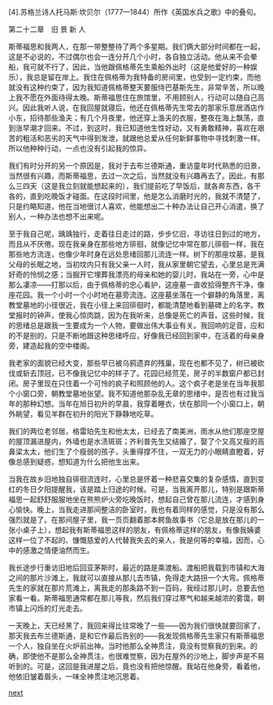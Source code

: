 
[4].苏格兰诗人托马斯·坎贝尔（1777—1844）所作《英国水兵之歌》中的叠句。

第二十二章　旧 景 新 人

斯蒂福思和我两人，在那一带整整待了两个多星期。我们俩大部分时间都在一起，这是不必说的，不过偶尔也会一连分开几个小时，各自独立活动。他从来不会晕船，我可就不行了，因此，当他跟佩格蒂先生乘船外出时（这是他爱好的一种娱乐），我总是留在岸上。我住在佩格蒂为我特备的房间里，也受到一定约束，而他就没有这种约束了，因为我知道佩格蒂整天要服侍巴基斯先生，非常辛苦，所以晚上我不愿在外面待得太晚。斯蒂福思住在旅馆里，不用顾别人，行动可以随自己高兴。因此我听人说，在我回屋就寝后，他还在佩格蒂先生常去的那家乐意居酒店作小东，招待那些渔夫；有几个月夜里，他还穿上渔夫的衣服，整夜在海上飘荡，直到涨早潮才回来。不过，到这时，我已知道他生性好动，又有勇敢精神，喜欢在艰苦的粗活和恶劣的天气中得到发泄，就跟他总爱从任何新鲜事物中寻找刺激一样。所以他种种行动，一点也没有引起我的惊异。

我们有时分开的另一个原因是，我对于去布兰德斯通，重访童年时代熟悉的旧景，当然很有兴趣，而斯蒂福思，去过一次之后，当然就没有兴趣再去了。因此，有那么三四天（这是我立刻就能想起来的），我们提前吃了早饭后，就各奔东西，各干各的，直到吃晚饭才碰面。在这段时间里，他是怎么消磨时光的，我就不清楚了，只是约略知道，他在当地很讨人喜欢，他能想出二十种办法让自己开心消遣，换了别人，一种办法也想不出来呢。

至于我自己呢，踽踽独行，走着往日走过的路，步步忆旧，寻访往日到过的地方，而且从不厌倦。现在我亲身在那些地方徘徊，就像记忆中常在那儿徘徊一样，我在那些地方流连，也像少年时身在远处思绪回那儿流连一样。树下的那座坟墓，是我父母的长眠之地，当初坟内只有我父亲一人时，我从家里朝它望去，心里总是充满好奇的怜悯之感；当掘开它埋葬我漂亮的母亲和她的婴儿时，我站在一旁，心中是那么凄凉——打那以后，由于佩格蒂的忠心看护，这座墓一直收拾得整齐干净，像座花园。我一个小时一个小时地在墓旁流连。这座墓坐落在一个僻静的角落里，离教堂墓地的小径很近，我在小径上来回徘徊时，都能清楚地看到墓碑上的名字。教堂报时的钟声，使我心惊肉跳，因为在我听来，总像是死亡的声音。这些时候，我的思绪总是跟我一生要成为一个人物，要做出伟大事业有关。我回响的足音，应和的不是别的，只是不断地跟这种思绪呼应，好像我已经回到家中，在活着的母亲身旁，建造起我的空中楼阁。

我老家的面貌已经大变，那些早已被乌鸦遗弃的残巢，现在也都不见了，树已被砍伐或斩去顶冠，已不像我记忆中的样子了。花园已经荒芜，房子的半数窗户都已封闭。房子里现在只住着一个可怜的疯子和照顾他的人。这个疯子老是坐在当年我那个小窗口旁，朝教堂墓地张望。我不知道他那杂乱无章的思绪中，是否也有过我当年的那种幻想。当年在旭日初升的早晨，我穿着睡衣，伏在那同一个小窗口上，朝外眺望，看见羊群在初升的阳光下静静地吃草。

我们的两位老邻居，格雷珀先生和他太太，已经去了南美洲，雨水从他们那座空屋的屋顶漏进屋内，外墙也是水渍斑斑；齐利普先生又结婚了，娶了个又高又瘦的高鼻梁太太，他们生了个瘦弱的孩子，头重得撑不住，一双无力的小眼睛直瞪着，好像总感到疑惑，想知道为什么把他生出来。

当我在故乡旧地独自徘徊流连时，心里总是怀着一种悲喜交集的复杂感情，直到变红的冬日夕阳提醒我，该是踏上归途的时候。可是，当我离开那儿，特别是跟斯蒂福思一起舒舒服服地坐在熊熊炉火旁吃晚饭时，想起自己曾在那儿流连，才感到身心愉快。晚上，当我走进那间整洁的卧室时，我也有着同样的感觉，只是没有那么强烈就是了。在那间屋子里，我一页页翻着那本鳄鱼故事书（它总是放在那儿的一张小桌子上），想起我有斯蒂福思这样的朋友，有佩格蒂这样的朋友，有像我姨婆这样一位了不起的、慷慨慈爱的人代替我失去的亲人，我是何等的幸福，因而，心中的感激之情便油然而生。

我长途步行重访旧地后回亚茅斯时，最近的路是乘渡船。渡船把我载到市镇和大海之间的那片沙滩上，我就可以直接从那儿去市镇，免得走大路拐一个大弯。佩格蒂先生的家就在那片荒滩上，离我走的那条路不到一百码，我经过那儿时，总要去他家看一看。斯蒂福思通常都在那儿等我，然后我们穿过寒气和越来越浓的雾霭，朝市镇上闪烁的灯光走去。

一天晚上，天已经黑了，我回来得比往常晚了一些——因为我们很快就要回家了，那天我去布兰德斯通，是和它作最后告别的——我发现佩格蒂先生家只有斯蒂福思一个人，独自坐在火炉前出神。当时他那么全神贯注，竟没有觉察我的到来。的确，即使他不是那么全神贯注，也很难觉察，因为在屋外的沙地上，脚步声是不易听到的。可是，这回是我进屋之后，竟也没有把他惊醒。我站在他身旁，看着他，他依旧皱着眉头，一味全神贯注地沉思着。

[next](page286.md)